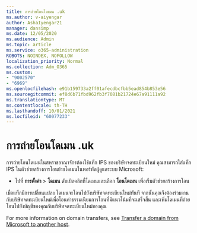 ```yaml
---
title: การถ่ายโอนโดเมน .uk
ms.author: v-aiyengar
author: AshaIyengar21
manager: dansimp
ms.date: 12/05/2020
ms.audience: Admin
ms.topic: article
ms.service: o365-administration
ROBOTS: NOINDEX, NOFOLLOW
localization_priority: Normal
ms.collection: Adm_O365
ms.custom:
- "9002570"
- "6969"
ms.openlocfilehash: e91b159733a2ff01afecdbcfbb5ead854b853e56
ms.sourcegitcommit: ef8d6b71fbd962fb3f7081b21724e67a91111a92
ms.translationtype: MT
ms.contentlocale: th-TH
ms.lasthandoff: 10/01/2021
ms.locfileid: "60077233"
---
```

# <a name="uk-domain-transfers"></a>การถ่ายโอนโดเมน .uk

การถ่ายโอนโดเมนในสหราชอาณาจักรต้องใช้แท็ก IPS ของบริษัทจดทะเบียนใหม่ คุณสามารถใส่แท็ก IPS ในตัวช่วยสร้างการโอนย้ายโดเมนในพอร์ทัลผู้ดูแลระบบ Microsoft:

- ไปที่ **การตั้งค่า**  >  **โดเมน** ดับเบิลคลิกที่โดเมนและเลือก **โอนโดเมน** เพื่อเริ่มตัวช่วยสร้างการโอน

เมื่อแท็กมีการเปลี่ยนแปลง โดเมนจะโอนไปยังบริษัทจดทะเบียนใหม่ทันที จากนั้นคุณจึงต้องร่วมงานกับบริษัทจดทะเบียนใหม่เพื่อโอนค่าธรรมเนียมการโอนที่มีแนวโน้มที่จะเสร็จสิ้น และเพิ่มโดเมนที่ถ่ายโอนไปยังบัญชีของคุณกับบริษัทจดทะเบียนใหม่ของคุณ

For more information on domain transfers, see [Transfer a domain from Microsoft to another host](https://docs.microsoft.com/microsoft-365/admin/get-help-with-domains/transfer-a-domain-from-microsoft-to-another-host).

